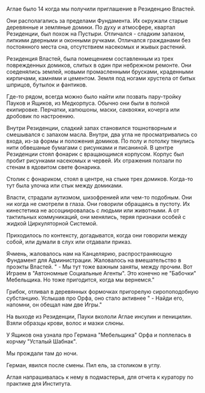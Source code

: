 Аглае было 14 когда мы получили приглашение в Резиденцию Властей.

Они располагались за пределами Фундамента. Их окружали старые деревянные и земляные домики. По духу и атмосфере, квартал Резиденции, был похож на Пустыри. Отличался - сладким запахом, липкими дверными и оконными ручками. Отличался гражданами без постоянного места сна, отсутствием насекомых и жывых растений.

Резиденция Властей, была помещением составленным из трех поврежденных домиков, слитых в один при небрежном ремонте. Они соеденялись землей, новыми промасленными брусками, краденными кирпичами, камнями и цементом. Земля под ногами хрустела от битых шприцов, бутылок и фантиков.

Где-то рядом, всегда можно было найти или позвать пару-тройку Пауков и Ящиков, из Медкорпуса. Обычно они были в полной екипировке. Перчатки, капюшоны, маски, саквояжи, кочерга или дробовик по настроению.

Внутри Резиденции, сладкий запах становился тошнотворным и смешывался с запахом масла. Внутри, два угла не просматривались со входа, из-за формы и положения домиков. По полу и потолку тянулись нити обвешаные бумагами с рисунками и писаниной. В центре Резиденции стоял фонарик с вращающимся корпусом. Корпус был пробит рисунками насекомых и червей. Их отражения ползали по стенам в ядовитом свете фонарика. 

Столик с фонариком, стоял в центре, на стыке трех домиков. Когда-то тут была улочка или стык между домиками.

Власти, страдали аутизмом, шизофренией или чем-то подобным. Они ни когда не смотрели в глаза. Они говорили обращаясь в пустоту. Их кинестетика не ассоциировалась с людьми или животными. А от тактильных коммуникаций, они менялись, теряя признаки особей с жидкой Циркуляторной Системой.

Приходилось по контексту, догадыватся, когда они говорили между собой, или думали в слух или отдавали приказ. 

Ячмень, жаловалось нам на Канцелярию, распространяющую Фундамент для Администрации. Жаловалось на вмешательство в проэкты Властей. " - Мы тут тоже важным заняты, между прочим. Вот Играем в "Автономные Социальные Агенты". Это конечно не "Бабочки" Мебельщика. Но тоже пригодится, когда мы вернемся."

Грибок, отливал в деревянных формочках пригорелую сиропоподобную субстанцию. Услышав про Орфа, оно стало активнее " - Найди его, напомни, он обещал нам две Игры."

На выходе из Резиденции, Пауки вкололи Аглае инсулин и пеницилин. Взяли образцы крови, волос и мазки слюны.

У Ящиков она узнала про Германа "Мебельщика" Орфа и поплелась в корчму "Усталый Шабнак".

Мы прождали там до ночи.

Герман, явился после смены. Пил ель, за столиком в углу.

Аглая напрашивалась к нему в подмастерья, для отчета к куратору по практике для Института.